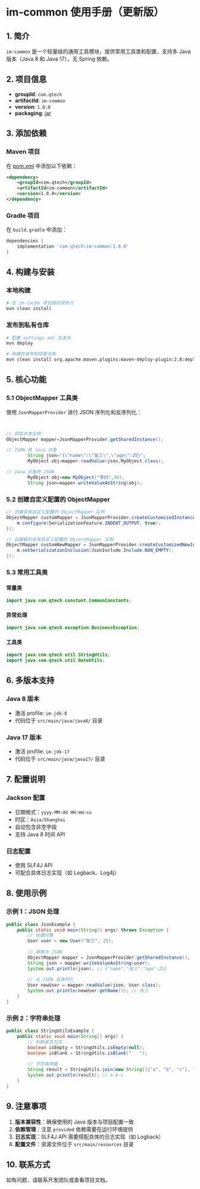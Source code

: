 # im-common 使用手册（更新版）

## 1. 简介

`im-common` 是一个轻量级的通用工具模块，提供常用工具类和配置，支持多 Java 版本（Java 8 和 Java 17），无 Spring 依赖。

## 2. 项目信息

- **groupId**: `com.qtech`
- **artifactId**: `im-common`
- **version**: `1.0.0`
- **packaging**: [jar](file://E:\dossier\others\im-common\target\im-common-1.0.0.jar)

## 3. 添加依赖

### Maven 项目

在 [pom.xml](file://E:\dossier\others\im-common\pom.xml) 中添加以下依赖：

```xml
<dependency>
    <groupId>com.qtech</groupId>
    <artifactId>im-common</artifactId>
    <version>1.0.0</version>
</dependency>
```


### Gradle 项目

在 `build.gradle` 中添加：

```gradle
dependencies {
    implementation 'com.qtech:im-common:1.0.0'
}
```


## 4. 构建与安装

### 本地构建

```bash
# 在 im-cache 项目根目录执行
mvn clean install
```


### 发布到私有仓库

```bash
# 配置 settings.xml 后发布
mvn deploy

# 构建并发布到阿里仓库
mvn clean install org.apache.maven.plugins:maven-deploy-plugin:2.8:deploy -DskipTests
```


## 5. 核心功能

### 5.1 ObjectMapper 工具类

使用 `JsonMapperProvider` 进行 JSON 序列化和反序列化：

```java


// 获取共享实例
ObjectMapper mapper=JsonMapperProvider.getSharedInstance();

// JSON 转 Java 对象
        String json="{\"name\":\"张三\",\"age\":25}";
        MyObject obj=mapper.readValue(json,MyObject.class);

// Java 对象转 JSON
        MyObject obj=new MyObject("李四",30);
        String json=mapper.writeValueAsString(obj);
```


### 5.2 创建自定义配置的 ObjectMapper

```java
// 创建具有自定义配置的 ObjectMapper 实例
ObjectMapper customMapper = JsonMapperProvider.createCustomizedInstance(m -> {
    m.configure(SerializationFeature.INDENT_OUTPUT, true);
});

// 创建新的具有自定义配置的 ObjectMapper 实例
ObjectMapper customNewMapper = JsonMapperProvider.createCustomizedNewInstance(m -> {
    m.setSerializationInclusion(JsonInclude.Include.NON_EMPTY);
});
```


### 5.3 常用工具类

#### 常量类
```java
import java.com.qtech.constant.CommonConstants;
```


#### 异常处理
```java
import java.com.qtech.exception.BusinessException;
```


#### 工具类
```java
import java.com.qtech.util.StringUtils;
import java.com.qtech.util.DateUtils;
```


## 6. 多版本支持

### Java 8 版本
- 激活 profile: `im-jdk-8`
- 代码位于 `src/main/java/java8/` 目录

### Java 17 版本
- 激活 profile: `im-jdk-17`
- 代码位于 `src/main/java/java17/` 目录

## 7. 配置说明

### Jackson 配置
- 日期格式：`yyyy-MM-dd HH:mm:ss`
- 时区：`Asia/Shanghai`
- 自动包含非空字段
- 支持 Java 8 时间 API

### 日志配置
- 使用 SLF4J API
- 可配合具体日志实现（如 Logback、Log4j）

## 8. 使用示例

### 示例 1：JSON 处理

```java
public class JsonExample {
    public static void main(String[] args) throws Exception {
        // 创建对象
        User user = new User("张三", 25);
        
        // 转换为 JSON
        ObjectMapper mapper = JsonMapperProvider.getSharedInstance();
        String json = mapper.writeValueAsString(user);
        System.out.println(json); // {"name":"张三","age":25}
        
        // 从 JSON 反序列化
        User newUser = mapper.readValue(json, User.class);
        System.out.println(newUser.getName()); // 张三
    }
}
```


### 示例 2：字符串处理

```java
public class StringUtilsExample {
    public static void main(String[] args) {
        // 判断是否为空
        boolean isEmpty = StringUtils.isEmpty(null);
        boolean isBlank = StringUtils.isBlank("   ");
        
        // 字符串拼接
        String result = StringUtils.join(new String[]{"a", "b", "c"}, "-");
        System.out.println(result); // a-b-c
    }
}
```


## 9. 注意事项

1. **版本兼容性**：确保使用的 Java 版本与项目配置一致
2. **依赖管理**：注意 `provided` 依赖需要在运行环境提供
3. **日志实现**：SLF4J API 需要搭配具体的日志实现（如 Logback）
4. **配置文件**：资源文件位于 `src/main/resources` 目录

## 10. 联系方式

如有问题，请联系开发团队或查看项目文档。